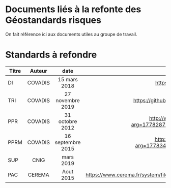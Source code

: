 # Documents liés à la refonte des Géostandards risques

On fait référence ici aux documents utiles au groupe de travail.

# **Standards à refondre**
| Titre     | Auteur   | date  |                                    Lien                                                                  |
| --------- |:--------:|:------:|:--------------------------------------------------------------------------------------------------------:|
| DI | COVADIS | 15 mars 2018 | https://github.com/cnigfr/Geostandards-Risques/blob/main/documents/COVADIS_standard_DI_v2.1_cle84e119.pdf |
| TRI| COVADIS | 27 novembre 2019 | https://github.com/cnigfr/Geostandards-Risques/blob/main/documents/_var_validator-site_docs_Doc-Utilisateurs-Validateur-TRI.pdf |
| PPR| COVADIS | 31 octobre 2012 | http://www.geoinformations.developpement-durable.gouv.fr/fichier/pdf/COVADIS_standard_PPR_v1_cor_cle2262bf.pdf?arg=177828737&cle=c4bb441d752f719a912f13fdc4253227725c4292&file=pdf%2FCOVADIS_standard_PPR_v1_cor_cle2262bf.pdf |
| PPRM | COVADIS | 16 septembre 2015 | http://www.geoinformations.developpement-durable.gouv.fr/fichier/pdf/covadis_standard_pprm_v1_cle5f1867.pdf?arg=177834903&cle=03199730531ea94d495483756e49e70eca96a58a&file=pdf%2Fcovadis_standard_pprm_v1_cle5f1867.pdf |
| SUP | CNIG | mars 2019 | http://cnig.gouv.fr/wp-content/uploads/2019/04/190321_Standard_CNIG_SUP.pdf |
| PAC | CEREMA | Aout 2015 | https://www.cerema.fr/system/files/documents/2017/07/Porter_a_connaissance_sur_les_risques_naturels_retour_d_experienes_approche_juridique_et_recommandations.pdf |
